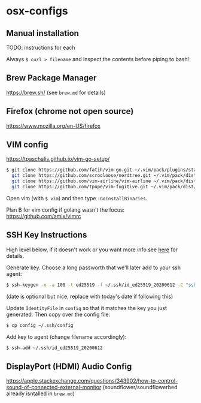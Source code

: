 # osx-configs

## Manual installation

TODO: instructions for each

Always `$ curl > filename` and inspect the contents before piping to bash!

## Brew Package Manager
https://brew.sh/
(see `brew.md` for details)

## Firefox (chrome not open source)
https://www.mozilla.org/en-US/firefox

## VIM config
https://tpaschalis.github.io/vim-go-setup/
```bash
$ git clone https://github.com/fatih/vim-go.git ~/.vim/pack/plugins/start/vim-go && \
  git clone https://github.com/scrooloose/nerdtree.git ~/.vim/pack/dist/start/nerdtree && \
  git clone https://github.com/vim-airline/vim-airline ~/.vim/pack/dist/start/vim-airline && \
  git clone https://github.com/tpope/vim-fugitive.git ~/.vim/pack/dist/start/vim-fugitive
```
Open vim (with `$ vim`) and then type `:GoInstallBinaries`.

Plan B for vim config if golang wasn't the focus:
https://github.com/amix/vimrc

## SSH Key Instructions
High level below, if it doesn't work or you want more info see [here](https://medium.com/risan/upgrade-your-ssh-key-to-ed25519-c6e8d60d3c54) for details.

Generate key. Choose a long passworth that we'll later add to your ssh agent:
```bash
$ ssh-keygen -o -a 100 -t ed25519 -f ~/.ssh/id_ed25519_20200612 -C "ssh_key_ed25519_20200612@michaelflaxman.com"
```
(date is optional but nice, replace with today's date if following this)

Update `IdentityFile` in `config` so that it matches the key you just generated. Then copy over the config file:
```bash
$ cp config ~/.ssh/config
```

Add key to agent (change filename accordingly):
```bash
$ ssh-add ~/.ssh/id_ed25519_20200612

```

## DisplayPort (HDMI) Audio Config
https://apple.stackexchange.com/questions/343902/how-to-control-sound-of-connected-external-monitor
(soundflower/soundflowerbed already isntalled in `brew.md`)
